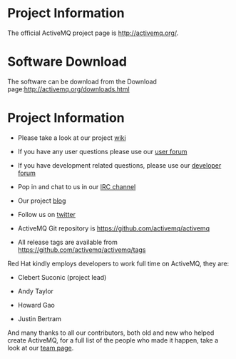 Project Information
===================

The official ActiveMQ project page is <http://activemq.org/>.

Software Download
=================

The software can be download from the Download
page:<http://activemq.org/downloads.html>

Project Information
===================

-   Please take a look at our project
    [wiki](http://www.jboss.org/community/wiki/ActiveMQ)

-   If you have any user questions please use our [user
    forum](https://community.jboss.org/en/activemq)

-   If you have development related questions, please use our [developer
    forum](https://community.jboss.org/en/activemq/dev)

-   Pop in and chat to us in our [IRC
    channel](irc://irc.freenode.net:6667/activemq)

-   Our project [blog](http://activemq.blogspot.com/)

-   Follow us on [twitter](http://twitter.com/activemq)

-   ActiveMQ Git repository is <https://github.com/activemq/activemq>

-   All release tags are available from
    <https://github.com/activemq/activemq/tags>

Red Hat kindly employs developers to work full time on ActiveMQ, they
are:

-   Clebert Suconic (project lead)

-   Andy Taylor

-   Howard Gao

-   Justin Bertram

And many thanks to all our contributors, both old and new who helped
create ActiveMQ, for a full list of the people who made it happen, take
a look at our [team
page](http://jboss.org.apache.activemq/community/team.html).
